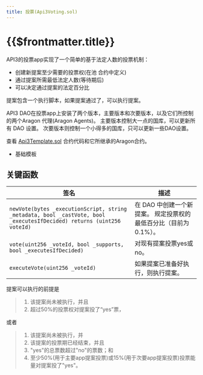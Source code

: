 ```yaml
---
title: 投票(Api3Voting.sol)
---
```


# {{$frontmatter.title}}

<TocHeader /> <TOC class="table-of-contents" :include-level="[2,3]" />

API3的投票app实现了一个简单的基于法定人数的投票机制：

- 创建新提案至少需要的投票权(在池 合约中定义)
- 通过提案所需最低法定人数(等待期后)
- 可以决定通过提案的法定百分比

提案包含一个执行脚本，如果提案通过了，可以执行提案。

API3 DAO在投票app上安装了两个版本，主要版本和次要版本，以及它们所控制的两个Aragon 代理(Aragon Agents)。 主要版本控制大一点的国库，可以更新所有 DAO 设置。 次要版本则控制一个小得多的国库，只可以更新一些DAO设置。

查看 [Api3Template.sol](https://github.com/api3dao/api3-dao/tree/main/packages/dao/contracts) 合约代码和它所继承的Aragon合约。

- 基础模板

## 关键函数

| 签名                                                                                                                    | 描述                                    |
| --------------------------------------------------------------------------------------------------------------------- | ------------------------------------- |
| `newVote(bytes _executionScript, string _metadata, bool _castVote, bool _executesIfDecided) returns (uint256 voteId)` | 在 DAO 中创建一个新提案。 规定投票权的最低百分比（目前为0.1%）。 |
| `vote(uint256 _voteId, bool _supports, bool _executesIfDecided)`                                                      | 对现有提案投票yes或no。                        |
| `executeVote(uint256 _voteId)`                                                                                        | 如果提案已准备好执行，则执行提案。                     |

提案可以执行的前提是

> 1. 该提案尚未被执行，并且
> 2. 超过50%的投票权对提案投了“yes”票，

或者

> 1. 该提案尚未被执行，并
> 2. 该提案的投票期已经结束，并且
> 3. "yes"的总票数超过"no"的票数；和
> 4. 至少50%(用于主要app提案投票)或15%(用于次要app提案投票)投票能量对提案投了"yes"。
